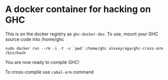 # A docker container for hacking on GHC

This is on the docker registry as `ghc-docker-dev`.
To use, mount your GHC source code into /home/ghc

    sudo docker run --rm -i -t -v `pwd`:/home/ghc alexeyraga/ghc-cross-arm /bin/bash

You are now ready to compile GHC!

To cross-compile use ```cabal-arm``` command


